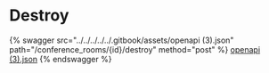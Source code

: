 # Destroy

{% swagger src="../../../../../.gitbook/assets/openapi (3).json" path="/conference_rooms/{id}/destroy" method="post" %}
[openapi (3).json](<../../../../../.gitbook/assets/openapi (3).json>)
{% endswagger %}
